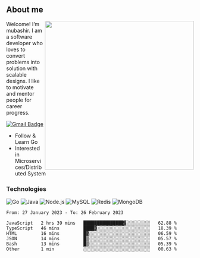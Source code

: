 ## About me

<img align="right" src="https://github-readme-stats-zhiwei-feng.vercel.app/api?username=mub4shir&show_icons=true" width="400" />

Welcome! I’m mubashir. I am a software developer who loves to convert problems into solution with scalable designs. I like to motivate and mentor people for career progress.

[![Gmail Badge](https://img.shields.io/badge/-mubashir11131719@gmail.com-c14438?style=flat-square&logo=Gmail&logoColor=white&link=mailto:mubashir11131719@gmail.com)](mailto:mubashir11131719@gmail.com)




- Follow & Learn Go
- Interested in Microservices/Distributed System


### Technologies
![Go](https://img.shields.io/badge/-Go-000000?style=flat-square&logo=go)
![Java](https://img.shields.io/badge/-Java-E34A86?style=flat-square&logo=java)
![Node.js](https://img.shields.io/badge/-Node.js-000000?style=flat-square&logo=node.js)
![MySQL](https://img.shields.io/badge/-MySQL-orange?style=flat-square&logo=MySQL)
![Redis](https://img.shields.io/badge/-Redis-black?style=flat-square&logo=Redis)
![MongoDB](https://img.shields.io/badge/-MongoDB-000000?style=flat-square&logo=mongodb)






<!--START_SECTION:waka-->

```text
From: 27 January 2023 - To: 26 February 2023

JavaScript   2 hrs 39 mins   ███████████████▓░░░░░░░░░   62.88 %
TypeScript   46 mins         ████▓░░░░░░░░░░░░░░░░░░░░   18.39 %
HTML         16 mins         █▓░░░░░░░░░░░░░░░░░░░░░░░   06.59 %
JSON         14 mins         █▒░░░░░░░░░░░░░░░░░░░░░░░   05.57 %
Bash         13 mins         █▒░░░░░░░░░░░░░░░░░░░░░░░   05.39 %
Other        1 min           ░░░░░░░░░░░░░░░░░░░░░░░░░   00.63 %
```

<!--END_SECTION:waka-->
</p>


